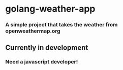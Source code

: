 # golang-weather-app

### A simple project that takes the weather from openweathermap.org

## Currently in development

### Need a javascript developer!
